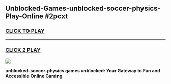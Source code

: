 
## Unblocked-Games-unblocked-soccer-physics-Play-Online #2pcxt
<h3>
<a href="https://news.freeplayer.one?title=unblocked-soccer-physics&ref=3">CLICK TO PLAY</a></h3>
<hr>

<h3>
<a href="https://news.freeplayer.one?title=unblocked-soccer-physics&ref=3">CLICK 2 PLAY</a>
  
</h3>

<a href="https://news.freeplayer.one?title=unblocked-soccer-physics&ref=3"><img src="https://clearcache.store/games.png"></a>


**unblocked-soccer-physics games unblocked: Your Gateway to Fun and Accessible Online Gaming**
